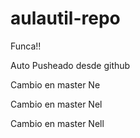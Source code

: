 # aulautil-repo


Funca!!

Auto Pusheado desde github

Cambio en master Ne

Cambio en master Nel

Cambio en master Nell
